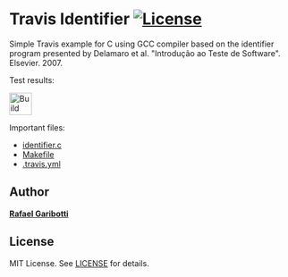 Travis Identifier [![License][license-img]][license-url]
=
Simple Travis example for C using GCC compiler based on the identifier program presented by Delamaro et al. "Introdução ao Teste de Software". Elsevier. 2007.

Test results:

[<img alt="Build Status" src="https://app.travis-ci.com/Holgado/travis-warm-up.svg?branch=main" height="40">][travis-url]

Important files:

* [identifier.c](identifier.c)
* [Makefile](Makefile)
* [.travis.yml](.travis.yml)


Author
------
[**Rafael Garibotti**](https://br.linkedin.com/in/rafaelgaribotti)


License
-------
MIT License. See [LICENSE](LICENSE) for details.

[main-url]: https://github.com/holgado/travis-warm-up
[readme-url]: https://github.com/holgado/travis-warm-up/blob/main/README.md
[license-url]: https://github.com/holgado/travis-warm-up/blob/main/LICENSE
[license-img]: https://img.shields.io/github/license/rsp/travis-hello-modern-cpp.svg
[travis-url]: https://www.travis-ci.com/holgado/travis-warm-up
[travis-img]: https://app.travis-ci.com/Holgado/travis-warm-up.svg?branch=main
[github-follow-url]: https://github.com/holgado
